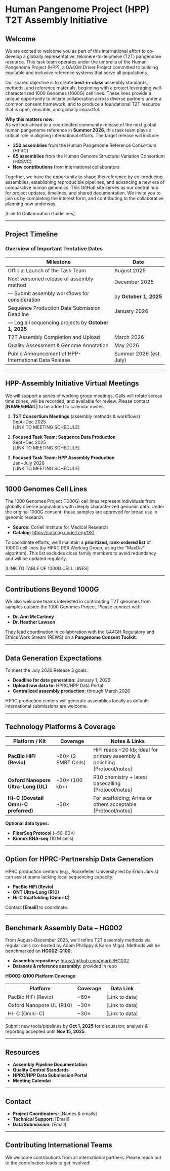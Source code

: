 # Human Pangenome Project (HPP) T2T Assembly Initiative

## Welcome  
We are excited to welcome you as part of this international effort to co-develop a globally representative, telomere-to-telomere (T2T) pangenome resource. This task team operates under the umbrella of the Human Pangenome Project (HPP), a GA4GH Driver Project committed to building equitable and inclusive reference systems that serve all populations.

Our shared objective is to create **best-in-class** assembly standards, methods, and reference materials, beginning with a project leveraging well-characterized 1000 Genomes (1000G) cell lines. These lines provide a unique opportunity to initiate collaboration across diverse partners under a common consent framework, and to produce a foundational T2T resource that is open, reusable, and globally impactful.

**Why this matters now:**  
As we look ahead to a coordinated community release of the next global human pangenome reference in **Summer 2026**, this task team plays a critical role in aligning international efforts. The target release will include:

- **350 assemblies** from the Human Pangenome Reference Consortium (HPRC)  
- **65 assemblies** from the Human Genome Structural Variation Consortium (HGSVC)  
- **New contributions** from international collaborators  

Together, we have the opportunity to shape this reference by co-producing assemblies, establishing reproducible pipelines, and advancing a new era of comparative human genomics. This GitHub site serves as our central hub for project updates, timelines, and shared documentation. We invite you to join us by completing the interest form, and contributing to the collaborative planning now underway.

[Link to Collaboration Guidelines]

---

## Project Timeline

### Overview of Important Tentative Dates

| Milestone                                                   | Date                     |
|-------------------------------------------------------------|--------------------------|
| Official Launch of the Task Team                            | August 2025              |
| Next versioned release of assembly method                   | December 2025            |
| — Submit assembly workflows for consideration               | by **October 1, 2025**   |
| Sequence Production Data Submission Deadline                | January 2026             |
| — Log all sequencing projects by **October 1, 2025**        |                          |
| T2T Assembly Completion and Upload                          | March 2026               |
| Quality Assessment & Genome Annotation                      | May 2026                 |
| Public Announcement of HPP-International Data Release       | Summer 2026 (est. July)  |

---

## HPP-Assembly Initiative Virtual Meetings

We will support a series of working group meetings. Calls will rotate across time zones, will be recorded, and available for review. Please contact **[NAME/EMAIL]** to be added to calendar invites.

1. **T2T Consortium Meetings** (assembly methods & workflows)  
   Sept – Dec 2025  
   [LINK TO MEETING SCHEDULE]

2. **Focused Task Team: Sequence Data Production**  
   Sept – Dec 2025  
   [LINK TO MEETING SCHEDULE]

3. **Focused Task Team: HPP Assembly Production**  
   Jan – July 2026  
   [LINK TO MEETING SCHEDULE]

---

## 1000 Genomes Cell Lines

The 1000 Genomes Project (1000G) cell lines represent individuals from globally diverse populations with deeply characterized genomic data. Under the original 1000G consent, these samples are approved for broad use in genomic research.

- **Source:** Coriell Institute for Medical Research  
- **Catalog:** https://catalog.coriell.org/1KG  

To coordinate efforts, we’ll maintain a **prioritized, rank-ordered list** of 1000G cell lines (by HPRC PSR Working Group, using the “MaxDiv” algorithm). This list excludes close family members to avoid redundancy and will be updated regularly.

[LINK TO TABLE OF 1000G CELL LINES]

---

## Contributions Beyond 1000G

We also welcome teams interested in contributing T2T genomes from samples outside the 1000 Genomes Project. Please connect with:

- **Dr. Ann McCartney**  
- **Dr. Heather Lawson**  

They lead coordination in collaboration with the GA4GH Regulatory and Ethics Work Stream (REWS) on a **Pangenome Consent Toolkit**.

---

## Data Generation Expectations

To meet the July 2026 Release 3 goals:

- **Deadline for data generation:** January 1, 2026  
- **Upload raw data to:** HPRC/HPP Data Portal  
- **Centralized assembly production:** through March 2026  

HPRC production centers will generate assemblies locally as default; international submissions are welcome.

---

## Technology Platforms & Coverage

| Platform / Kit                       | Coverage            | Notes & Links                              |
|--------------------------------------|---------------------|--------------------------------------------|
| **PacBio HiFi (Revio)**              | ~60× (2 SMRT Cells) | HiFi reads ~20 kb; ideal for primary assembly & polishing<br>[Protocol/notes] |
| **Oxford Nanopore Ultra-Long (UL)**  | ~30× (100 kb+)      | R10 chemistry + latest basecalling<br>[Protocol/notes] |
| **Hi-C (Dovetail Omni-C preferred)** | ~30×                | For scaffolding; Arima or others acceptable<br>[Protocol/notes] |

**Optional data types:**

- **FiberSeq Protocol** (~50–60×)  
- **Kinnex RNA-seq** (10 M cells)  

---

## Option for HPRC-Partnership Data Generation

HPRC production centers (e.g., Rockefeller University led by Erich Jarvis) can assist teams lacking local sequencing capacity:

- **PacBio HiFi (Revio)**  
- **ONT Ultra-Long (R10)**  
- **Hi-C Scaffolding (Omni-C)**  

Contact **[Email]** to coordinate.

---

## Benchmark Assembly Data – HG002

From August–December 2025, we’ll refine T2T assembly methods via regular calls (co-hosted by Adam Phillippy & Karen Miga). Methods will be benchmarked on **HG002-Q100**:

- **Assembly repository:** https://github.com/marbl/HG002  
- **Datasets & reference assembly:** provided in repo  

**HG002-Q100 Platform Coverage**:

| Platform                    | Coverage   | Data Link                         |
|-----------------------------|------------|-----------------------------------|
| PacBio HiFi (Revio)         | ~60×       | [Link to data]                    |
| Oxford Nanopore UL (R10)    | ~30×       | [Link to data]                    |
| Hi-C (Omni-C)               | ~30×       | [Link to data]                    |

Submit new tools/pipelines by **Oct 1, 2025** for discussion; analysis & reporting accepted until **Nov 15, 2025**.

---

## Resources

- **Assembly Pipeline Documentation**  
- **Quality Control Standards**  
- **HPRC/HPP Data Submission Portal**  
- **Meeting Calendar**  

---

## Contact

- **Project Coordinators:** [Names & emails]  
- **Technical Support:** [Email]  
- **Data Submission:** [Email]  

---

## Contributing International Teams

We welcome contributions from all international partners. Please reach out to the coordination leads to get involved!

